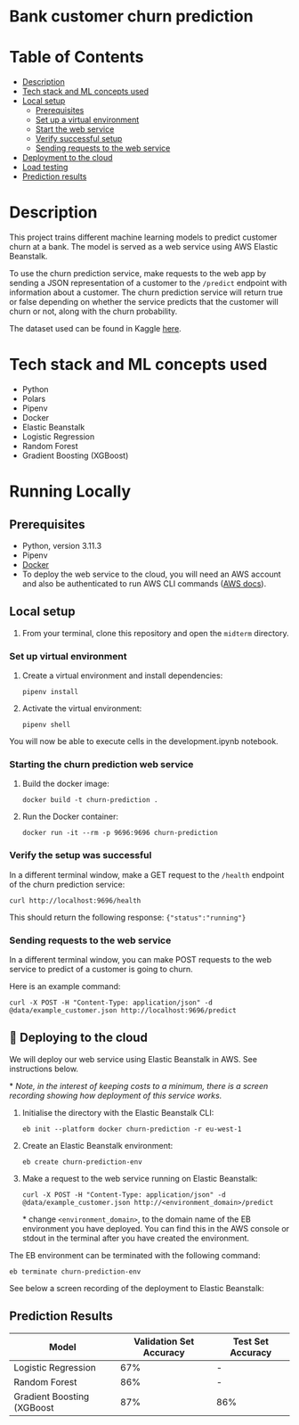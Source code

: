 # Bank customer churn prediction


# Table of Contents
- [Description](#description)
- [Tech stack and ML concepts used ](#tech_stack)
- [Local setup](#local_setup)
  - [Prerequisites](#prerequisites)
  - [Set up a virtual environment](#setup_virtual_environment)
  - [Start the web service](#local_setup)
  - [Verify successful setup](#verify_successful_setup)
  - [Sending requests to the web service](#sending_requests)
- [Deployment to the cloud](#deployment)
- [Load testing](#load_testing)
- [Prediction results](#prediction_results)


# Description <a name = "description"></a>
<!---
Write 1-2 paragraphs describing the purpose of your project.
-->
This project trains different machine learning models to predict customer churn at a bank.
The model is served as a web service using AWS Elastic Beanstalk.

To use the churn prediction service, make requests to the web app by sending a JSON
representation of a customer to the `/predict` endpoint with information about a
customer. The churn prediction service will return true or false depending on whether
the service predicts that the customer will churn or not, along with the churn
probability.

The dataset used can be found in Kaggle [here](https://www.kaggle.com/datasets/gauravtopre/bank-customer-churn-dataset/data).


# Tech stack and ML concepts used <a name = "tech_stack"></a>
<!---
A list of software used to build the application and ML concepts used.
-->
* Python
* Polars
* Pipenv
* Docker
* Elastic Beanstalk
* Logistic Regression
* Random Forest
* Gradient Boosting (XGBoost)

# Running Locally <a name = "running_locally"></a>


## Prerequisites <a name = "prerequisites"></a>
<!---
A list of things you need to install and how to install them. 
-->
* Python, version 3.11.3
* Pipenv
* [Docker](https://docs.docker.com/engine/install/)
* To deploy the web service to the cloud, you will need an AWS account and also be
    authenticated to run AWS CLI commands ([AWS docs](https://docs.aws.amazon.com/cli/latest/userguide/sso-configure-profile-token.html)).


## Local setup <a name = "local_setup"></a>
<!---
A step by step series of instruction that tells you how to get the application running locally.
-->

1. From your terminal, clone this repository and open the `midterm` directory.

### Set up virtual environment <a name = "setup_virtual_environment"></a>

1. Create a virtual environment and install dependencies:
   ```
   pipenv install
   ```
3. Activate the virtual environment:
   ```
   pipenv shell
   ```
You will now be able to execute cells in the development.ipynb notebook.



### Starting the churn prediction web service <a name = "start_web_app"></a>
1. Build the docker image:
   ```
   docker build -t churn-prediction .
   ```
2. Run the Docker container:
   ```
   docker run -it --rm -p 9696:9696 churn-prediction
   ```

### Verify the setup was successful <a name = "verify_successful_setup"></a>
<!---
Provide an example command to verify that the setup was successful.
-->
In a different terminal window, make a GET request to the `/health` endpoint of the 
churn prediction service: 
```
curl http://localhost:9696/health
```
This should return the following response:
`{"status":"running"}`

### Sending requests to the web service <a name = "sending_requests"></a>
In a different terminal window, you can make POST requests to the web service to predict
of a customer is going to churn.

Here is an example command:
```
curl -X POST -H "Content-Type: application/json" -d @data/example_customer.json http://localhost:9696/predict
```


## 🚀 Deploying to the cloud <a name = "deployment"></a>
<!---
Add additional notes about how to deploy this application to the cloud.
-->
We will deploy our web service using Elastic Beanstalk in AWS. See instructions below.

&ast; *Note, in the interest of keeping costs to a minimum, there is a screen recording showing how
deployment of this service works.*

1. Initialise the directory with the Elastic Beanstalk CLI:
   ```
   eb init --platform docker churn-prediction -r eu-west-1
   ```

2. Create an Elastic Beanstalk environment:
   ```
   eb create churn-prediction-env
   ```

3. Make a request to the web service running on Elastic Beanstalk:
   ```
   curl -X POST -H "Content-Type: application/json" -d @data/example_customer.json http://<environment_domain>/predict
   ```
    &ast; change `<environment_domain>`, to the domain name of the EB environment you
    have deployed. You can find this in the AWS console or stdout in the terminal after
    you have created the environment.

The EB environment can be terminated with the following command:
```
eb terminate churn-prediction-env
```

See below a screen recording of the deployment to Elastic Beanstalk:


## Prediction Results <a name = "prediction_results"></a>
| Model                      | Validation Set Accuracy | Test Set Accuracy |
|----------------------------|-------------------------|-------------------|
| Logistic Regression        | 67%                     | -                 |
| Random Forest              | 86%                     | -                 |
| Gradient Boosting (XGBoost | 87%                     | 86%               |
